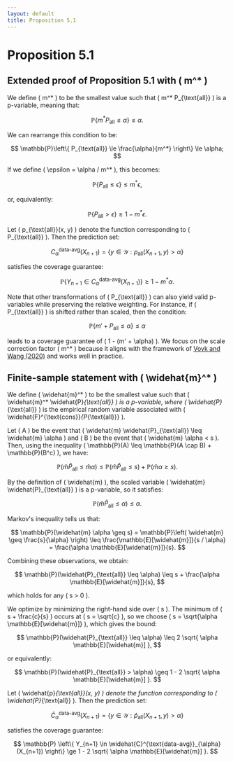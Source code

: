 ```yaml
---
layout: default
title: Proposition 5.1
---
```


# Proposition 5.1

## Extended proof of Proposition 5.1 with \( m^* \)

We define \( m^* \) to be the smallest value such that \( m^* P_{\text{all}} \) is a p-variable, meaning that:

$$
\mathbb{P}\left\{ m^* P_{\text{all}} \le \alpha \right\} \le \alpha.
$$

We can rearrange this condition to be:

$$
\mathbb{P}\left\{ P_{\text{all}} \le \frac{\alpha}{m^*} \right\} \le \alpha;
$$

If we define \( \epsilon = \alpha / m^* \), this becomes:

$$
\mathbb{P}\left\{ P_{\text{all}} \le \epsilon \right\} \le m^* \epsilon,
$$

or, equivalently:

$$
\mathbb{P}\left\{ P_{\text{all}} > \epsilon \right\} \ge 1 - m^* \epsilon.
$$

Let \( p_{\text{all}}(x, y) \) denote the function corresponding to \( P_{\text{all}} \). Then the prediction set:

$$
C^{\text{data-avg}}_{\alpha}(X_{n+1}) = \left\{ y \in \mathcal{Y} : p_{\text{all}}(X_{n+1}, y) > \alpha \right\}
$$

satisfies the coverage guarantee:

$$
\mathbb{P} \left\{ Y_{n+1} \in C^{\text{data-avg}}_{\alpha}(X_{n+1}) \right\} \ge 1 - m^* \alpha.
$$

Note that other transformations of \( P_{\text{all}} \) can also yield valid p-variables while preserving the relative weighting. For instance, if \( P_{\text{all}} \) is shifted rather than scaled, then the condition:

$$
\mathbb{P}\left\{ m' + P_{\text{all}} \le \alpha \right\} \le \alpha
$$

leads to a coverage guarantee of \( 1 - (m' + \alpha) \). We focus on the scale correction factor \( m^* \) because it aligns with the framework of [Vovk and Wang (2020)](https://proceedings.mlr.press/v108/vovk20a.html) and works well in practice.

## Finite-sample statement with \( \widehat{m}^* \)

We define \( \widehat{m}^* \) to be the smallest value such that \( \widehat{m}^* \widehat{P}_{\text{all}} \) is a p-variable, where \( \widehat{P}_{\text{all}} \) is the empirical random variable associated with \( \widehat{F}^{\text{cons}}_{P_{\text{all}}} \).

Let \( A \) be the event that \( \widehat{m} \widehat{P}_{\text{all}} \leq \widehat{m} \alpha \) and \( B \) be the event that \( \widehat{m} \alpha < s \). Then, using the inequality \( \mathbb{P}(A) \leq \mathbb{P}(A \cap B) + \mathbb{P}(B^c) \), we have:

$$
\mathbb{P}(\widehat{m} \widehat{P}_{\text{all}} \leq \widehat{m} \alpha) \leq \mathbb{P}(\widehat{m} \widehat{P}_{\text{all}} \leq s) + \mathbb{P}(\widehat{m} \alpha \geq s).
$$

By the definition of \( \widehat{m} \), the scaled variable \( \widehat{m} \widehat{P}_{\text{all}} \) is a p-variable, so it satisfies:

$$
\mathbb{P}(\widehat{m} \widehat{P}_{\text{all}} \leq \alpha) \leq \alpha.
$$

Markov's inequality tells us that:

$$
\mathbb{P}(\widehat{m} \alpha \geq s) = \mathbb{P}\left( \widehat{m} \geq \frac{s}{\alpha} \right) \leq \frac{\mathbb{E}[\widehat{m}]}{s / \alpha} = \frac{\alpha \mathbb{E}[\widehat{m}]}{s}.
$$

Combining these observations, we obtain:

$$
\mathbb{P}(\widehat{P}_{\text{all}} \leq \alpha) \leq s + \frac{\alpha \mathbb{E}[\widehat{m}]}{s},
$$

which holds for any \( s > 0 \).

We optimize by minimizing the right-hand side over \( s \). The minimum of \( s + \frac{c}{s} \) occurs at \( s = \sqrt{c} \), so we choose \( s = \sqrt{\alpha \mathbb{E}[\widehat{m}]} \), which gives the bound:

$$
\mathbb{P}(\widehat{P}_{\text{all}} \leq \alpha) \leq 2 \sqrt{ \alpha \mathbb{E}[\widehat{m}] },
$$

or equivalently:

$$
\mathbb{P}(\widehat{P}_{\text{all}} > \alpha) \geq 1 - 2 \sqrt{ \alpha \mathbb{E}[\widehat{m}] }.
$$

Let \( \widehat{p}_{\text{all}}(x, y) \) denote the function corresponding to \( \widehat{P}_{\text{all}} \). Then the prediction set:

$$
\widehat{C}^{\text{data-avg}}_{\alpha}(X_{n+1}) = \left\{ y \in \mathcal{Y} : \widehat{p}_{\text{all}}(X_{n+1}, y) > \alpha \right\}
$$

satisfies the coverage guarantee:

$$
\mathbb{P} \left\{ Y_{n+1} \in \widehat{C}^{\text{data-avg}}_{\alpha}(X_{n+1}) \right\} \ge 1 - 2 \sqrt{ \alpha \mathbb{E}[\widehat{m}] }.
$$
